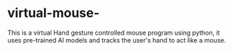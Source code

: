 # virtual-mouse-

This is a virtual Hand gesture controlled mouse program using python, it uses pre-trained AI models and tracks the user's hand to act like a mouse.
